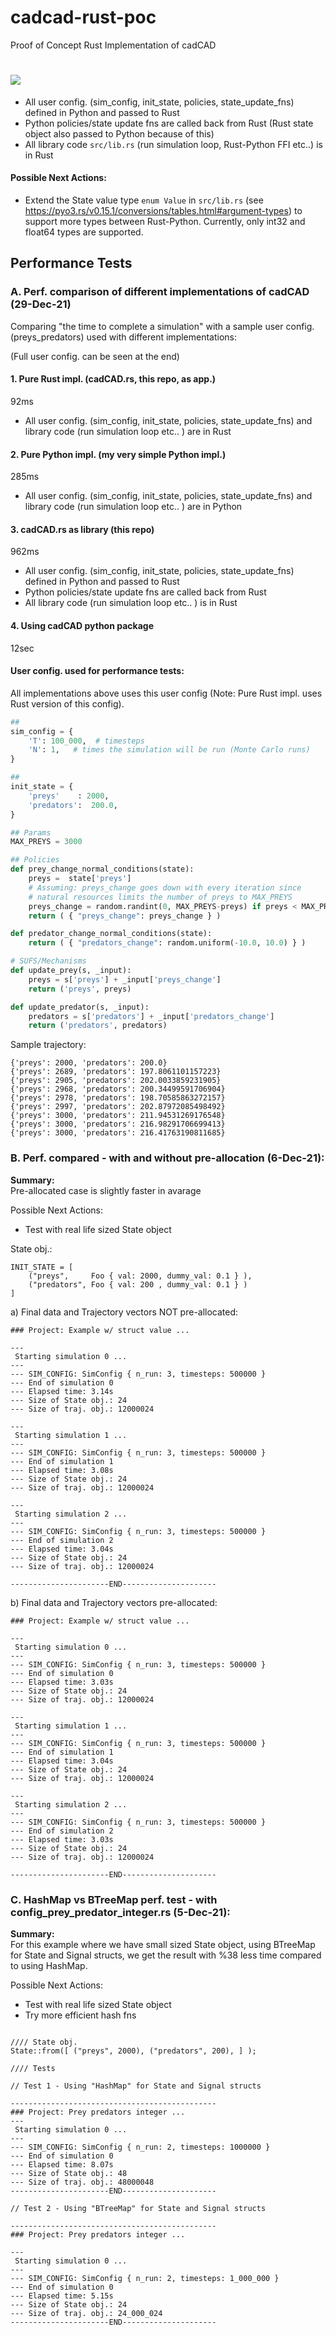 # cadcad-rust-poc
Proof of Concept Rust Implementation of cadCAD

<h1>
  <img src="doc//cadCAD.rs_architecture.jpg" width="">  
</h1>

- All user config. (sim_config, init_state,  policies, state_update_fns) defined in Python and passed to Rust  
- Python policies/state update fns are called back from Rust (Rust state object also passed to Python because of this)  
- All library code `src/lib.rs` (run simulation loop, Rust-Python FFI etc..) is in Rust  

#### Possible Next Actions:  
- Extend the State value type `enum Value` in `src/lib.rs` (see https://pyo3.rs/v0.15.1/conversions/tables.html#argument-types) to support more types between Rust-Python. Currently, only int32 and float64 types are supported.


## Performance Tests

### A. Perf. comparison of different implementations of cadCAD (29-Dec-21)

Comparing "the time to complete a simulation" with a sample user config. (preys_predators) used with different implementations:   

(Full user config. can be seen at the end)

#### 1. Pure Rust impl. (cadCAD.rs, this repo, as app.)
92ms  
- All user config. (sim_config, init_state, policies, state_update_fns) and library code (run simulation loop etc.. ) are in Rust  

#### 2. Pure Python impl. (my very simple Python impl.)
285ms  
- All user config. (sim_config, init_state,  policies, state_update_fns) and library code (run simulation loop etc.. ) are in Python  


#### 3. cadCAD.rs as library (this repo)  
962ms  
- All user config. (sim_config, init_state,  policies, state_update_fns) defined in Python and passed to Rust  
- Python policies/state update fns are called back from Rust  
- All library code (run simulation loop etc.. ) is in Rust  


#### 4. Using cadCAD python package
12sec   

#### User config. used for performance tests: 

All implementations above uses this user config 
(Note: Pure Rust impl. uses Rust version of this config).

```py
##
sim_config = {
    'T': 100_000,  # timesteps
    'N': 1,   # times the simulation will be run (Monte Carlo runs)
}

##
init_state = {
    'preys'    : 2000,
    'predators':  200.0,
}

## Params
MAX_PREYS = 3000

## Policies
def prey_change_normal_conditions(state):
    preys =  state['preys']
    # Assuming: preys_change goes down with every iteration since
    # natural resources limits the number of preys to MAX_PREYS 
    preys_change = random.randint(0, MAX_PREYS-preys) if preys < MAX_PREYS else 0
    return ( { "preys_change": preys_change } )

def predator_change_normal_conditions(state):
    return ( { "predators_change": random.uniform(-10.0, 10.0) } )

# SUFS/Mechanisms
def update_prey(s, _input):
    preys = s['preys'] + _input['preys_change']
    return ('preys', preys)

def update_predator(s, _input):
    predators = s['predators'] + _input['predators_change']
    return ('predators', predators) 
```   
    
Sample trajectory:		
```
{'preys': 2000, 'predators': 200.0}
{'preys': 2689, 'predators': 197.8061101157223}
{'preys': 2905, 'predators': 202.0033859231905}
{'preys': 2968, 'predators': 200.34499591706904}
{'preys': 2978, 'predators': 198.70585863272157}
{'preys': 2997, 'predators': 202.87972085498492}
{'preys': 3000, 'predators': 211.94531269176548}
{'preys': 3000, 'predators': 216.98291706699413}
{'preys': 3000, 'predators': 216.41763190811685} 
```

### B. Perf. compared - with and without pre-allocation (6-Dec-21):

**Summary:**    
Pre-allocated case is slightly faster in avarage  

Possible Next Actions: 
- Test with real life sized State object

State obj.:
```
INIT_STATE = [ 
    ("preys",     Foo { val: 2000, dummy_val: 0.1 } ),
    ("predators", Foo { val: 200 , dummy_val: 0.1 } )
]
```    

a) Final data and Trajectory vectors NOT pre-allocated:  

```
### Project: Example w/ struct value ...

---
 Starting simulation 0 ...
---
--- SIM_CONFIG: SimConfig { n_run: 3, timesteps: 500000 }
--- End of simulation 0
--- Elapsed time: 3.14s
--- Size of State obj.: 24
--- Size of traj. obj.: 12000024

---
 Starting simulation 1 ...
---
--- SIM_CONFIG: SimConfig { n_run: 3, timesteps: 500000 }
--- End of simulation 1
--- Elapsed time: 3.08s
--- Size of State obj.: 24
--- Size of traj. obj.: 12000024

---
 Starting simulation 2 ...
---
--- SIM_CONFIG: SimConfig { n_run: 3, timesteps: 500000 }
--- End of simulation 2
--- Elapsed time: 3.04s
--- Size of State obj.: 24
--- Size of traj. obj.: 12000024

----------------------END---------------------
```

b) Final data and Trajectory vectors pre-allocated:  

```
### Project: Example w/ struct value ...

---
 Starting simulation 0 ...
---
--- SIM_CONFIG: SimConfig { n_run: 3, timesteps: 500000 }
--- End of simulation 0
--- Elapsed time: 3.03s
--- Size of State obj.: 24
--- Size of traj. obj.: 12000024

---
 Starting simulation 1 ...
---
--- SIM_CONFIG: SimConfig { n_run: 3, timesteps: 500000 }
--- End of simulation 1
--- Elapsed time: 3.04s
--- Size of State obj.: 24
--- Size of traj. obj.: 12000024

---
 Starting simulation 2 ...
---
--- SIM_CONFIG: SimConfig { n_run: 3, timesteps: 500000 }
--- End of simulation 2
--- Elapsed time: 3.03s
--- Size of State obj.: 24
--- Size of traj. obj.: 12000024

----------------------END---------------------
```
### C. HashMap vs BTreeMap perf. test - with config_prey_predator_integer.rs (5-Dec-21):

**Summary:**   
For this example where we have small sized State object, using BTreeMap for State and Signal structs, we get the result with %38 less time compared to using HashMap.

Possible Next Actions: 
- Test with real life sized State object
- Try more efficient hash fns

```

//// State obj.
State::from([ ("preys", 2000), ("predators", 200), ] );

//// Tests

// Test 1 - Using "HashMap" for State and Signal structs

----------------------------------------------
### Project: Prey predators integer ...
---
 Starting simulation 0 ...
---
--- SIM_CONFIG: SimConfig { n_run: 2, timesteps: 1000000 }
--- End of simulation 0
--- Elapsed time: 8.07s
--- Size of State obj.: 48
--- Size of traj. obj.: 48000048
----------------------END---------------------

// Test 2 - Using "BTreeMap" for State and Signal structs

----------------------------------------------
### Project: Prey predators integer ...

---
 Starting simulation 0 ...
---
--- SIM_CONFIG: SimConfig { n_run: 2, timesteps: 1_000_000 }
--- End of simulation 0
--- Elapsed time: 5.15s
--- Size of State obj.: 24
--- Size of traj. obj.: 24_000_024
----------------------END---------------------
```
